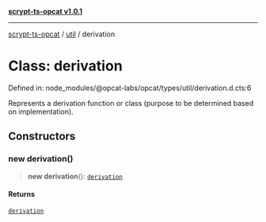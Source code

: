 [**scrypt-ts-opcat v1.0.1**](../../../README.md)

***

[scrypt-ts-opcat](../../../README.md) / [util](../README.md) / derivation

# Class: derivation

Defined in: node\_modules/@opcat-labs/opcat/types/util/derivation.d.cts:6

Represents a derivation function or class (purpose to be determined based on implementation).

## Constructors

### new derivation()

> **new derivation**(): [`derivation`](derivation.md)

#### Returns

[`derivation`](derivation.md)
